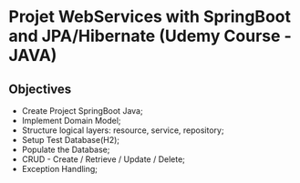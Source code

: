 # Projet WebServices with SpringBoot and JPA/Hibernate (Udemy Course - JAVA)

## Objectives
* Create Project SpringBoot Java;
* Implement Domain Model;
* Structure logical layers: resource, service, repository;
* Setup Test Database(H2);
* Populate the Database;
* CRUD - Create / Retrieve / Update / Delete;
* Exception Handling;

